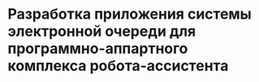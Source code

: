 #  Разработка приложения системы электронной очереди для программно-аппартного комплекса робота-ассистента
